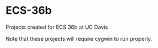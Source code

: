 # ECS-36b
Projects created for ECS 36b at UC Davis

Note that these projects will require cygwin to run properly.
